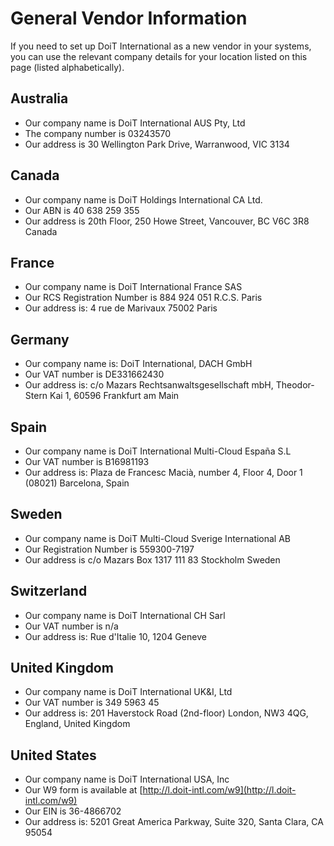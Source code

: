 # General Vendor Information

If you need to set up DoiT International as a new vendor in your systems, you can use the relevant company details for your location listed on this page (listed alphabetically).

## Australia

* Our company name is DoiT International AUS Pty, Ltd
* The company number is 03243570
* Our address is 30 Wellington Park Drive, Warranwood, VIC 3134

## Canada

* Our company name is DoiT Holdings International CA Ltd.
* Our ABN is 40 638 259 355
* Our address is 20th Floor, 250 Howe Street, Vancouver, BC V6C 3R8 Canada

## France

* Our company name is DoiT International France SAS
* Our RCS Registration Number is 884 924 051 R.C.S. Paris
* Our address is: 4 rue de Marivaux 75002 Paris

## Germany

* Our company name is: DoiT International, DACH GmbH
* Our VAT number is DE331662430
* Our address is: c/o Mazars Rechtsanwaltsgesellschaft mbH, Theodor-Stern Kai 1, 60596 Frankfurt am Main

## Spain

* Our company name is DoiT International Multi-Cloud Espa&ntilde;a S.L
* Our VAT number is B16981193
* Our address is: Plaza de Francesc Maci&agrave;, number 4, Floor 4, Door 1 (08021) Barcelona, Spain

## Sweden

* Our company name is DoiT Multi-Cloud Sverige International AB
* Our Registration Number is 559300-7197
* Our address is c/o Mazars Box 1317 111 83 Stockholm Sweden

## Switzerland

* Our company name is DoiT International CH Sarl
* Our VAT number is n/a
* Our address is: Rue d'Italie 10, 1204 Geneve

## United Kingdom

* Our company name is DoiT International UK\&I, Ltd
* Our VAT number is 349 5963 45
* Our address is: 201 Haverstock Road (2nd-floor) London, NW3 4QG, England, United Kingdom

## United States

* Our company name is DoiT International USA, Inc
* Our W9 form is available at [http://l.doit-intl.com/w9](http://l.doit-intl.com/w9)
* Our EIN is 36-4866702
* Our address is: 5201 Great America Parkway, Suite 320, Santa Clara, CA 95054
